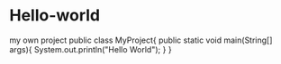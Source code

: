 # Hello-world
my own project
public class MyProject{
  public static void main(String[] args){
    System.out.println("Hello World");
  }
}

